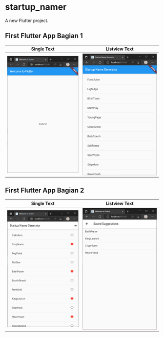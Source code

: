# startup_namer

A new Flutter project.

## First Flutter App Bagian 1

| Single Text                                      | Listview Text                                    |
| ------------------------------------------------ | ------------------------------------------------ |
| ![Screenshot codelab 1 bagian 1](images/1_1.png) | ![Screenshot codelab 1 bagian 2](images/1_2.png) |

## First Flutter App Bagian 2

| Single Text                                      | Listview Text                                    |
| ------------------------------------------------ | ------------------------------------------------ |
| ![Screenshot codelab 2 bagian 1](images/2_1.png) | ![Screenshot codelab 2 bagian 2](images/2_2.png) |
